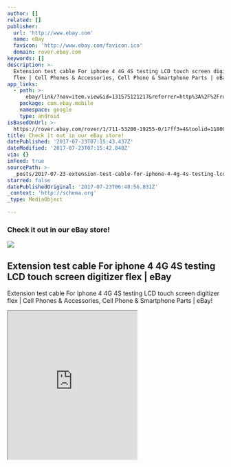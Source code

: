 ```yaml
---
author: []
related: []
publisher:
  url: 'http://www.ebay.com'
  name: eBay
  favicon: 'http://www.ebay.com/favicon.ico'
  domain: rover.ebay.com
keywords: []
description: >-
  Extension test cable For iphone 4 4G 4S testing LCD touch screen digitizer
  flex | Cell Phones & Accessories, Cell Phone & Smartphone Parts | eBay!
app_links:
  - path: >-
      ebay/link/?nav=item.view&id=131575121217&referrer=http%3A%2F%2Frover.ebay.com%2Froverns%2F1%2F711-13271-9788-0%3Fmpcl%3Dhttp%253A%252F%252Fwww.ebay.com%252Fitm%252FExtension-test-cable-For-iphone-4-4G-4S-testing-LCD-touch-screen-digitizer-flex-%252F131575121217
    package: com.ebay.mobile
    namespace: google
    type: android
isBasedOnUrl: >-
  https://rover.ebay.com/rover/1/711-53200-19255-0/1?ff3=4&toolid=11800&pub=5575272753&campid=5338042010&mpre=http%3A%2F%2Fwww.ebay.com%2Fitm%2FExtension-test-cable-For-iphone-4-4G-4S-testing-LCD-touch-screen-digitizer-flex-%2F131575121217%3FssPageName%3DSTRK%3AMESE%3AIT
title: Check it out in our eBay store!
datePublished: '2017-07-23T07:15:43.437Z'
dateModified: '2017-07-23T07:15:42.848Z'
via: {}
inFeed: true
sourcePath: >-
  _posts/2017-07-23-extension-test-cable-for-iphone-4-4g-4s-testing-lcd-touch-sc.md
starred: false
datePublishedOriginal: '2017-07-23T06:48:56.831Z'
_context: 'http://schema.org'
_type: MediaObject

---
```

### Check it out in our eBay store!

<article style=""><img src="https://imgflo.herokuapp.com/graph/2b2431f8e7ba7b0/ccb630f55b5b297f0dbc303a86dc8d4f/croprotate.jpg?cropheight=512&amp;cropwidth=534&amp;degrees=0&amp;input=http%3A%2F%2Fi.ebayimg.com%2Fimages%2Fi%2F131575121217-0-1%2Fs-l1000.jpg&amp;x=0&amp;y=1" /><h1>Extension test cable For iphone 4 4G 4S testing LCD touch screen digitizer flex | eBay</h1><p>Extension test cable For iphone 4 4G 4S testing LCD touch screen digitizer flex | Cell Phones &amp; Accessories, Cell Phone &amp; Smartphone Parts | eBay!</p></article>

<iframe src="https://the-grid.github.io/ed-userhtml/?g=eJwljrsOgjAUQH-F3MGRYggMSnFydDDROPdxaxtaLukjjX8v0fEs55zJmSgCNtXpbDkMYweNRfe2mUN_HKBJUXGwOW_pxFittf1QyUViqygwDBI1W670UmN_e9yfl4iedwcRtnOyVN1qiO_GX0NS1Bg57Cy8p2qK90lFxHWe2H9j_gJzgTD0" height="344" style=""></iframe>